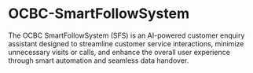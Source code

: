 # OCBC-SmartFollowSystem
The OCBC SmartFollowSystem (SFS) is an AI-powered customer enquiry assistant designed to streamline customer service interactions, minimize unnecessary visits or calls, and enhance the overall user experience through smart automation and seamless data handover.
